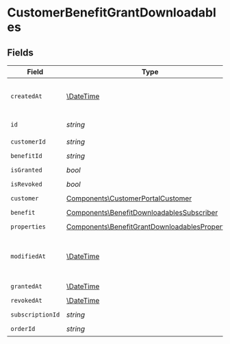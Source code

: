 # CustomerBenefitGrantDownloadables


## Fields

| Field                                                                                                            | Type                                                                                                             | Required                                                                                                         | Description                                                                                                      |
| ---------------------------------------------------------------------------------------------------------------- | ---------------------------------------------------------------------------------------------------------------- | ---------------------------------------------------------------------------------------------------------------- | ---------------------------------------------------------------------------------------------------------------- |
| `createdAt`                                                                                                      | [\DateTime](https://www.php.net/manual/en/class.datetime.php)                                                    | :heavy_check_mark:                                                                                               | Creation timestamp of the object.                                                                                |
| `id`                                                                                                             | *string*                                                                                                         | :heavy_check_mark:                                                                                               | The ID of the object.                                                                                            |
| `customerId`                                                                                                     | *string*                                                                                                         | :heavy_check_mark:                                                                                               | N/A                                                                                                              |
| `benefitId`                                                                                                      | *string*                                                                                                         | :heavy_check_mark:                                                                                               | N/A                                                                                                              |
| `isGranted`                                                                                                      | *bool*                                                                                                           | :heavy_check_mark:                                                                                               | N/A                                                                                                              |
| `isRevoked`                                                                                                      | *bool*                                                                                                           | :heavy_check_mark:                                                                                               | N/A                                                                                                              |
| `customer`                                                                                                       | [Components\CustomerPortalCustomer](../../Models/Components/CustomerPortalCustomer.md)                           | :heavy_check_mark:                                                                                               | N/A                                                                                                              |
| `benefit`                                                                                                        | [Components\BenefitDownloadablesSubscriber](../../Models/Components/BenefitDownloadablesSubscriber.md)           | :heavy_check_mark:                                                                                               | N/A                                                                                                              |
| `properties`                                                                                                     | [Components\BenefitGrantDownloadablesProperties](../../Models/Components/BenefitGrantDownloadablesProperties.md) | :heavy_check_mark:                                                                                               | N/A                                                                                                              |
| `modifiedAt`                                                                                                     | [\DateTime](https://www.php.net/manual/en/class.datetime.php)                                                    | :heavy_check_mark:                                                                                               | Last modification timestamp of the object.                                                                       |
| `grantedAt`                                                                                                      | [\DateTime](https://www.php.net/manual/en/class.datetime.php)                                                    | :heavy_check_mark:                                                                                               | N/A                                                                                                              |
| `revokedAt`                                                                                                      | [\DateTime](https://www.php.net/manual/en/class.datetime.php)                                                    | :heavy_check_mark:                                                                                               | N/A                                                                                                              |
| `subscriptionId`                                                                                                 | *string*                                                                                                         | :heavy_check_mark:                                                                                               | N/A                                                                                                              |
| `orderId`                                                                                                        | *string*                                                                                                         | :heavy_check_mark:                                                                                               | N/A                                                                                                              |